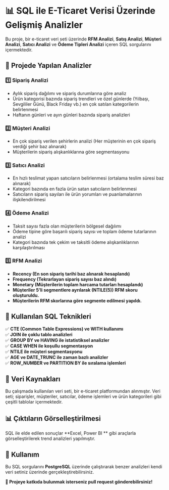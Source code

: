 # 📊 SQL ile E-Ticaret Verisi Üzerinde Gelişmiş Analizler

Bu proje, bir e-ticaret veri seti üzerinde **RFM Analizi**, **Satış Analizi**, **Müşteri Analizi**, **Satıcı Analizi** ve **Ödeme Tipleri Analizi** içeren SQL sorgularını içermektedir. 

## 🚀 Projede Yapılan Analizler

### 1️⃣ Sipariş Analizi
- Aylık sipariş dağılımı ve sipariş durumlarına göre analiz
- Ürün kategorisi bazında sipariş trendleri ve özel günlerde (Yılbaşı, Sevgililer Günü, Black Friday vb.) en çok satılan kategorilerin belirlenmesi
- Haftanın günleri ve ayın günleri bazında sipariş analizleri

### 2️⃣ Müşteri Analizi
- En çok sipariş verilen şehirlerin analizi (Her müşterinin en çok sipariş verdiği şehir baz alınarak)
- Müşterilerin sipariş alışkanlıklarına göre segmentasyonu

### 3️⃣ Satıcı Analizi
- En hızlı teslimat yapan satıcıların belirlenmesi (ortalama teslim süresi baz alınarak)
- Kategori bazında en fazla ürün satan satıcıların belirlenmesi
- Satıcıların sipariş sayıları ile ürün yorumları ve puanlamalarının ilişkilendirilmesi

### 4️⃣ Ödeme Analizi
- Taksit sayısı fazla olan müşterilerin bölgesel dağılımı
- Ödeme tipine göre başarılı sipariş sayısı ve toplam ödeme tutarlarının analizi
- Kategori bazında tek çekim ve taksitli ödeme alışkanlıklarının karşılaştırılması

### 5️⃣ RFM Analizi
- **Recency (En son sipariş tarihi baz alınarak hesaplandı)**
- **Frequency (Tekrarlayan sipariş sayısı baz alındı)**
- **Monetary (Müşterilerin toplam harcama tutarları hesaplandı)**
- **Müşteriler 5’li segmentlere ayrılarak (NTILE(5)) RFM skoru oluşturuldu.**
- **Müşterilerin RFM skorlarına göre segmente edilmesi yapıldı.**

## 📁 Kullanılan SQL Teknikleri
✅ **CTE (Common Table Expressions) ve WITH kullanımı**  
✅ **JOIN ile çoklu tablo analizleri**  
✅ **GROUP BY ve HAVING ile istatistiksel analizler**  
✅ **CASE WHEN ile koşullu segmentasyon**  
✅ **NTILE ile müşteri segmentasyonu**  
✅ **AGE ve DATE_TRUNC ile zaman bazlı analizler**  
✅ **ROW_NUMBER ve PARTITION BY ile sıralama işlemleri**  

## 📌 Veri Kaynakları
Bu çalışmada kullanılan veri seti, bir e-ticaret platformundan alınmıştır. Veri seti; siparişler, müşteriler, satıcılar, ödeme işlemleri ve ürün kategorileri gibi çeşitli tablolar içermektedir.

## 📊 Çıktıların Görselleştirilmesi
SQL ile elde edilen sonuçlar **Excel, Power BI ** gibi araçlarla görselleştirilerek trend analizleri yapılmıştır.

## 📎 Kullanım
Bu SQL sorgularını **PostgreSQL** üzerinde çalıştırarak benzer analizleri kendi veri setiniz üzerinde gerçekleştirebilirsiniz.

**📢 Projeye katkıda bulunmak isterseniz pull request gönderebilirsiniz!**  
